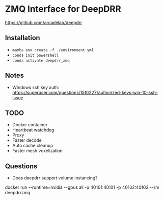 # ZMQ Interface for DeepDRR

https://github.com/arcadelab/deepdrr

## Installation
- `mamba env create -f ./environment.yml`
- `conda init powershell`
- `conda activate deepdrr_zmq`

## Notes
- Windows ssh key auth: https://superuser.com/questions/1510227/authorized-keys-win-10-ssh-issue

## TODO
<!-- - Auto tool loader -->
<!-- - Allow recreate projector -->
<!-- - Cache volumes -->
<!-- - Manager -->
- Docker container
- Heartbeat watchdog
- Proxy
- Faster decode
- Auto cache cleanup
- Faster mesh voxelization


## Questions
- Does deepdrr support volume instancing?

docker run --runtime=nvidia --gpus all -p 40101:40101 -p 40102:40102 --rm deepdrrzmq